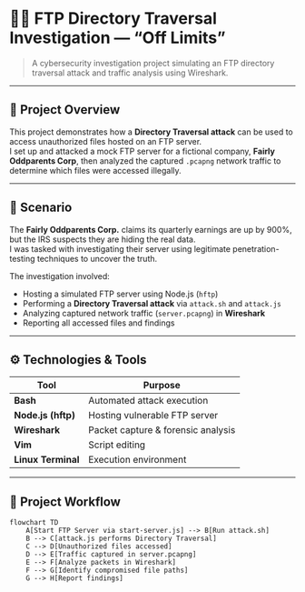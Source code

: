 # 🕵️‍♂️ FTP Directory Traversal Investigation — “Off Limits”

> A cybersecurity investigation project simulating an FTP directory traversal attack and traffic analysis using Wireshark.

---

## 📸 Project Overview

This project demonstrates how a **Directory Traversal attack** can be used to access unauthorized files hosted on an FTP server.  
I set up and attacked a mock FTP server for a fictional company, **Fairly Oddparents Corp**, then analyzed the captured `.pcapng` network traffic to determine which files were accessed illegally.

---

## 🧠 Scenario

The **Fairly Oddparents Corp.** claims its quarterly earnings are up by 900%, but the IRS suspects they are hiding the real data.  
I was tasked with investigating their server using legitimate penetration-testing techniques to uncover the truth.

The investigation involved:
- Hosting a simulated FTP server using Node.js (`hftp`)
- Performing a **Directory Traversal attack** via `attack.sh` and `attack.js`
- Analyzing captured network traffic (`server.pcapng`) in **Wireshark**
- Reporting all accessed files and findings

---

## ⚙️ Technologies & Tools
| Tool | Purpose |
|------|----------|
| **Bash** | Automated attack execution |
| **Node.js (hftp)** | Hosting vulnerable FTP server |
| **Wireshark** | Packet capture & forensic analysis |
| **Vim** | Script editing |
| **Linux Terminal** | Execution environment |

---

## 🧩 Project Workflow

```mermaid
flowchart TD
    A[Start FTP Server via start-server.js] --> B[Run attack.sh]
    B --> C[attack.js performs Directory Traversal]
    C --> D[Unauthorized files accessed]
    D --> E[Traffic captured in server.pcapng]
    E --> F[Analyze packets in Wireshark]
    F --> G[Identify compromised file paths]
    G --> H[Report findings]
